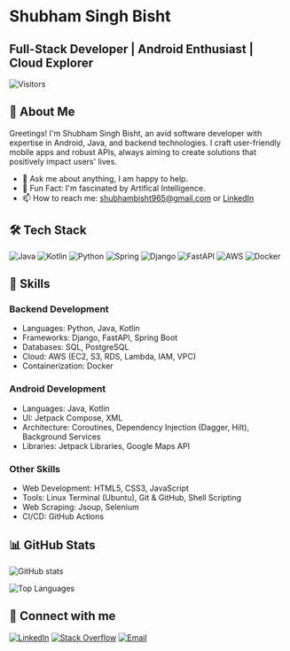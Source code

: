 # Shubham Singh Bisht
## Full-Stack Developer | Android Enthusiast | Cloud Explorer

![Visitors](https://visitor-badge.laobi.icu/badge?page_id=AndroidLord.AndroidLord)

## 👋 About Me

Greetings! I'm Shubham Singh Bisht, an avid software developer with expertise in Android, Java, and backend technologies. I craft user-friendly mobile apps and robust APIs, always aiming to create solutions that positively impact users' lives.

- 💬 Ask me about anything, I am happy to help.
- 🌱 Fun Fact: I'm fascinated by Artifical Intelligence. 
- 📫 How to reach me: shubhambisht965@gmail.com or [LinkedIn](https://www.linkedin.com/in/shubhambisht-dev/)

## 🛠️ Tech Stack

![Java](https://img.shields.io/badge/-Java-007396?style=flat-square&logo=java)
![Kotlin](https://img.shields.io/badge/-Kotlin-0095D5?style=flat-square&logo=kotlin)
![Python](https://img.shields.io/badge/-Python-3776AB?style=flat-square&logo=python&logoColor=white)
![Spring](https://img.shields.io/badge/-Spring-6DB33F?style=flat-square&logo=spring&logoColor=white)
![Django](https://img.shields.io/badge/-Django-092E20?style=flat-square&logo=django)
![FastAPI](https://img.shields.io/badge/-FastAPI-009688?style=flat-square&logo=fastapi)
![AWS](https://img.shields.io/badge/-AWS-232F3E?style=flat-square&logo=amazon-aws)
![Docker](https://img.shields.io/badge/-Docker-2496ED?style=flat-square&logo=docker&logoColor=white)

## 💼 Skills

### Backend Development
- Languages: Python, Java, Kotlin
- Frameworks: Django, FastAPI, Spring Boot
- Databases: SQL, PostgreSQL
- Cloud: AWS (EC2, S3, RDS, Lambda, IAM, VPC)
- Containerization: Docker

### Android Development
- Languages: Java, Kotlin
- UI: Jetpack Compose, XML
- Architecture: Coroutines, Dependency Injection (Dagger, Hilt), Background Services
- Libraries: Jetpack Libraries, Google Maps API

### Other Skills
- Web Development: HTML5, CSS3, JavaScript
- Tools: Linux Terminal (Ubuntu), Git & GitHub, Shell Scripting
- Web Scraping: Jsoup, Selenium
- CI/CD: GitHub Actions

## 📊 GitHub Stats

![GitHub stats](https://github-readme-stats.vercel.app/api?username=AndroidLord&show_icons=true&theme=radical)

![Top Languages](https://github-readme-stats.vercel.app/api/top-langs/?username=AndroidLord&layout=compact&theme=radical)

## 🤝 Connect with me

[![LinkedIn](https://img.shields.io/badge/-LinkedIn-0077B5?style=flat&logo=LinkedIn&logoColor=white)](https://www.linkedin.com/in/shubhamsinghbisht-androiddeveloper/)
[![Stack Overflow](https://img.shields.io/badge/-Stack%20Overflow-FE7A16?style=flat&logo=Stack-Overflow&logoColor=white)](https://stackoverflow.com/users/18078141/shubham)
[![Email](https://img.shields.io/badge/-Email-D14836?style=flat&logo=Gmail&logoColor=white)](mailto:shubhambisht965@gmail.com)
